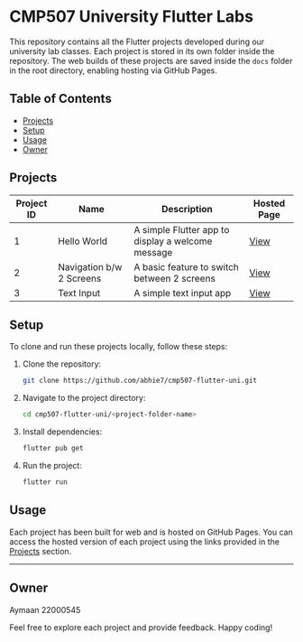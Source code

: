 # CMP507 University Flutter Labs

This repository contains all the Flutter projects developed during our university lab classes. Each project is stored in its own folder inside the repository. The web builds of these projects are saved inside the `docs` folder in the root directory, enabling hosting via GitHub Pages.

## Table of Contents

-   [Projects](#projects)
-   [Setup](#setup)
-   [Usage](#usage)
-   [Owner](#owner)

## Projects

| Project ID | Name                     | Description                                       | Hosted Page                                                           |
| ---------- | ------------------------ | ------------------------------------------------- | --------------------------------------------------------------------- |
| 1          | Hello World              | A simple Flutter app to display a welcome message | [View](https://abhie7.github.io/cmp507-flutter-uni/1_hello_world/)    |
| 2          | Navigation b/w 2 Screens | A basic feature to switch between 2 screens       | [View](https://abhie7.github.io/cmp507-flutter-uni/2_nav_bw_screens/) |
| 3          | Text Input               | A simple text input app                           | [View](https://abhie7.github.io/cmp507-flutter-uni/3_text_input/)     |

## Setup

To clone and run these projects locally, follow these steps:

1. Clone the repository:

    ```bash
    git clone https://github.com/abhie7/cmp507-flutter-uni.git
    ```

2. Navigate to the project directory:

    ```bash
    cd cmp507-flutter-uni/<project-folder-name>
    ```

3. Install dependencies:

    ```bash
    flutter pub get
    ```

4. Run the project:
    ```bash
    flutter run
    ```

## Usage

Each project has been built for web and is hosted on GitHub Pages. You can access the hosted version of each project using the links provided in the [Projects](#projects) section.

---

## Owner

Aymaan 22000545

Feel free to explore each project and provide feedback. Happy coding!

